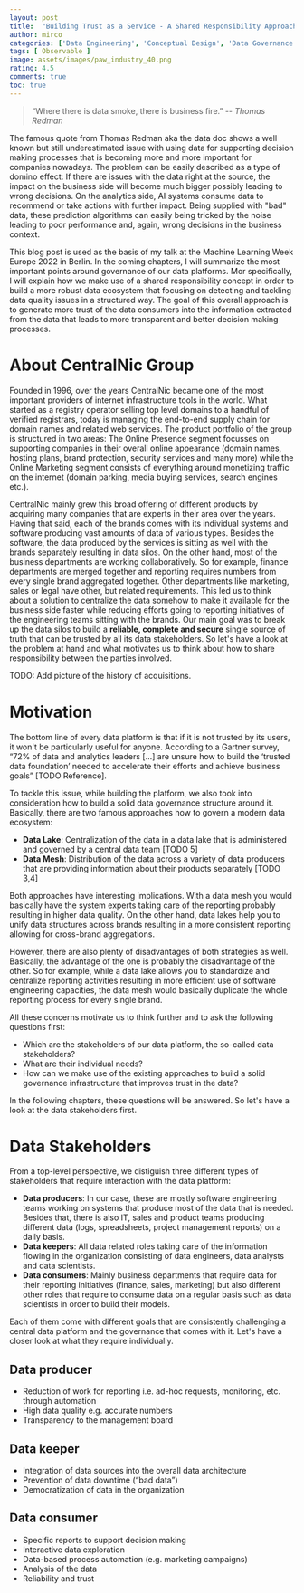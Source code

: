 ```yaml
---
layout: post
title:  "Building Trust as a Service - A Shared Responsibility Approach for Data Platforms at CentralNic Group PLC"
author: mirco
categories: ['Data Engineering', 'Conceptual Design', 'Data Governance', 'Data Observability']
tags: [ Observable ]
image: assets/images/paw_industry_40.png
rating: 4.5
comments: true
toc: true
---
```



> “Where there is data smoke, there is business fire.”
> -- <cite>Thomas Redman</cite>

The famous quote from Thomas Redman aka the data doc shows a well known but still underestimated issue with using data for supporting decision making processes that is becoming more and more important for companies nowadays.
The problem can be easily described as a type of domino effect: If there are issues with the data right at the source, the impact on the business side will become much bigger possibly leading to wrong decisions. On the analytics side, AI systems consume data to recommend or take actions with further impact. Being supplied with "bad" data, these prediction algorithms can easily being tricked by the noise leading to poor performance and, again, wrong decisions in the business context.

This blog post is used as the basis of my talk at the Machine Learning Week Europe 2022 in Berlin. In the coming chapters, I will summarize the most important points around governance of our data platforms. Mor specifically, I will explain how we make use of a shared responsibility concept in order to build a more robust data ecosystem that focusing on detecting and tackling data quality issues in a structured way. The goal of this overall approach is to generate more trust of the data consumers into the information extracted from the data that leads to more transparent and better decision making processes.


# About CentralNic Group
Founded in 1996, over the years CentralNic became one of the most important providers of internet infrastructure tools in the world. What started as a registry operator selling top level domains to a handful of verified registrars, today is managing the end-to-end supply chain for domain names and related web services. The product portfolio of the group is structured in two areas: The Online Presence segment focusses on supporting companies in their overall online appearance (domain names, hosting plans, brand protection, security services and many more) while the Online Marketing segment consists of everything around monetizing traffic on the internet (domain parking, media buying services, search engines etc.).

CentralNic mainly grew this broad offering of different products by acquiring many companies that are experts in their area over the years. Having that said, each of the brands comes with its individual systems and software producing vast amounts of data of various types. Besides the software, the data produced by the services is sitting as well with the brands separately resulting in data silos. On the other hand, most of the business departments are working collaboratively. So for example, finance departments are merged together and reporting requires numbers from every single brand aggregated together. Other departments like marketing, sales or legal have other, but related requirements. This led us to think about a solution to centralize the data somehow to make it available for the business side faster while reducing efforts going to reporting initiatives of the engineering teams sitting with the brands. Our main goal was to break up the data silos to build a **reliable, complete and secure** single source of truth that can be trusted by all its data stakeholders. So let's have a look at the problem at hand and what motivates us to think about how to share responsibility between the parties involved.

TODO: Add picture of the history of acquisitions.

# Motivation
The bottom line of every data platform is that if it is not trusted by its users, it won't be particularly useful for anyone. According to a Gartner survey, “72% of data and analytics leaders [...] are unsure how to build the ‘trusted data foundation’ needed to accelerate their efforts and achieve business goals” [TODO Reference].

To tackle this issue, while building the platform, we also took into consideration how to build a solid data governance structure around it. Basically, there are two famous approaches how to govern a modern data ecosystem:
* **Data Lake**: Centralization of the data in a data lake that is administered and governed by a central data team [TODO 5]
* **Data Mesh**: Distribution of the data across a variety of data producers that are providing information about their products separately [TODO 3,4]

Both approaches have interesting implications. With a data mesh you would basically have the system experts taking care of the reporting probably resulting in higher data quality. On the other hand, data lakes help you to unify data structures across brands resulting in a more consistent reporting allowing for cross-brand aggregations.

However, there are also plenty of disadvantages of both strategies as well. Basically, the advantage of the one is probably the disadvantage of the other. So for example, while a data lake allows you to standardize and centralize reporting activities resulting in more efficient use of software engineering capacities, the data mesh would basically duplicate the whole reporting process for every single brand.

All these concerns motivate us to think further and to ask the following questions first:
* Which are the stakeholders of our data platform, the so-called data stakeholders?
* What are their individual needs?
* How can we make use of the existing approaches to build a solid governance infrastructure that improves trust in the data?

In the following chapters, these questions will be answered. So let's have a look at the data stakeholders first.

# Data Stakeholders

From a top-level perspective, we distiguish three different types of stakeholders that require interaction with the data platform:

*  **Data producers**: In our case, these are mostly software engineering teams working on systems that produce most of the data that is needed. Besides that, there is also IT, sales and product teams producing different data (logs, spreadsheets, project management reports) on a daily basis.
*  **Data keepers**: All data related roles taking care of the information flowing in the organization consisting of data engineers, data analysts and data scientists.
* **Data consumers**: Mainly business departments that require data for their reporting initiatives (finance, sales, marketing) but also different other roles that require to consume data on a regular basis such as data scientists in order to build their models.

Each of them come with different goals that are consistently challenging a central data platform and the governance that comes with it. Let's have a closer look at what they require individually.

## Data producer
* Reduction of work for reporting i.e. ad-hoc requests, monitoring, etc. through automation
* High data quality e.g. accurate numbers
* Transparency to the management board

## Data keeper

* Integration of data sources into the overall data architecture
* Prevention of data downtime (“bad data”)
* Democratization of data in the organization

## Data consumer

* Specific reports to support decision making
* Interactive data exploration
* Data-based process automation (e.g. marketing campaigns)
* Analysis of the data
* Reliability and trust

